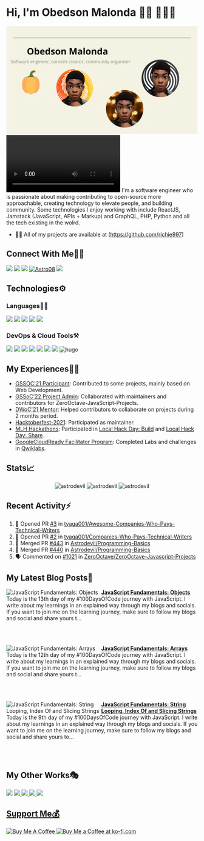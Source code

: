 # Hi, I'm Obedson Malonda 👋🏾 👩🏾‍💻

<img src="metime.png" alt="">
<video src="Knight - 31210.mp4"></video/>
I'm a software engineer who is passionate about making contributing to open-source more approachable, creating technology to elevate people, and building community. Some technologies I enjoy working with include ReactJS, Jamstack (JavaScript, APIs + Markup) and GraphQL, PHP, Python and all the tech existing in the wolrd.

- 👨‍💻 All of my projects are available at (https://github.com/richie997)


## Connect With Me👋🏼

<p align="left">  
<a href="https://twitter.com/MalondaObed" target="blank"><img src="https://img.icons8.com/color/35/000000/twitter--v2.png"/></a>
<a href="http://bit.ly/3CKFwVf" target="blank"><img src="https://img.icons8.com/color/35/000000/linkedin.png"/></a>
<a href="https://www.youtube.com/c/amitesh anand" target="blank"><img src="https://img.icons8.com/color/35/000000/youtube-play.png"/></a>
<a href="https://leetcode.com/Astro_08/" target="blank"><img src="https://cdn.iconscout.com/icon/free/png-256/leetcode-3629476-3031539.png" alt="Astro08" height="35" width="35"/></a>
<a href="https://www.instagram.com/codes.astro/" target="blank"><img src="https://img.icons8.com/fluency/35/000000/instagram-new.png"/></a>


 [<a href="https://codepen.io/astrodevil" target="blank"><img align="center" src="https://cdn.jsdelivr.net/npm/simple-icons@3.0.1/icons/codepen.svg" alt="astrodevil" height="35" width="40" /></a>
  <a href="https://discord.gg/aRWvpnM6bU" target="blank"><img align="center" src="https://cdn.jsdelivr.net/npm/simple-icons@3.0.1/icons/discord.svg" alt="" height="30" width="40" /></a>
  <a href="https://www.hackerrank.com/" target="blank"><img align="center" src="https://cdn.jsdelivr.net/npm/simple-icons@3.0.1/icons/hackerrank.svg" alt="anandamitesh0812" height="30" width="40" /></a>  
  <a href="https://www.codechef.com/users/astro_08/" target="blank"><img align="center" src="https://cdn.jsdelivr.net/npm/simple-icons@3.0.1/icons/codechef.svg" alt="astro_08" height="30" width="40" /></a>]:#

</p>
    
## Technologies⚙️

### Languages✍🏼

<img src="https://img.icons8.com/color/35/000000/html-5--v1.png"/> <img src="https://img.icons8.com/color/35/000000/css3.png"/> <img src="https://img.icons8.com/color/35/000000/javascript--v1.png"/> <img src="https://img.icons8.com/color/35/000000/c-plus-plus-logo.png"/> <img src="https://img.icons8.com/color/35/000000/java-coffee-cup-logo--v2.png"/>

### DevOps & Cloud Tools⚒️

<img src="https://img.icons8.com/fluency/35/000000/visual-studio-code-2019.png"/> <img src="https://img.icons8.com/color/35/000000/intellij-idea.png"/> <img src="https://img.icons8.com/color/35/000000/google-cloud.png"/> <img src="https://img.icons8.com/color/35/000000/figma--v2.png"/> <img src="https://img.icons8.com/color/35/000000/git.png"/> <img src="https://img.icons8.com/color/35/000000/github.png"/> <img src="https://img.icons8.com/cute-clipart/35/000000/canva.png"/> <img src="https://api.iconify.design/logos-hugo.svg" alt="hugo" width="60" height="40"/>

## My Experiences🙌🏼

- [GSSOC'21 Participant](https://github.com/Astrodevil/Astrodevil/blob/main/src/Certificate%20-%20Amitesh%20Anand.png): Contributed to some projects, mainly based on Web Development.
- [GSSoC’22 Project Admin](https://github.com/ZeroOctave/ZeroOctave-Javascript-Projects): Collaborated with maintainers and contributors for ZeroOctave-JavaScript-Projects.
- [DWoC'21 Mentor](https://dwoc.io/): Helped contributors to collaborate on projects during 2 months period.
- [Hacktoberfest-2021](https://hacktoberfest.digitalocean.com/): Participated as maintainer.
- [MLH Hackathons](https://mlh.io/): Participated in [Local Hack Day: Build](https://organize.mlh.io/participants/events/6072-local-hack-day-build) and [Local Hack Day: Share](https://organize.mlh.io/participants/events/6430-local-hack-day-share).
- [GoogleCloudReady Facilitator Program](https://events.withgoogle.com/googlecloudready-facilitator-program/enrol-in-the-program/#content): Completed Labs and challenges in [Qwiklabs](https://www.qwiklabs.com/public_profiles/f3d65b58-4359-4795-96da-1241061ad207).

[<a href="https://www.mysql.com/" target="_blank"> <img src="https://raw.githubusercontent.com/devicons/devicon/master/icons/mysql/mysql-original-wordmark.svg" alt="mysql" width="40" height="40"/> </a>
<a href="https://www.cprogramming.com/" target="_blank"> <img src="https://raw.githubusercontent.com/devicons/devicon/master/icons/c/c-original.svg" alt="c" width="40" height="40"/> </a> <a href="https://www.python.org" target="_blank"> <img src="https://raw.githubusercontent.com/devicons/devicon/master/icons/python/python-original.svg" alt="python" width="40" height="40"/> </a>]:#

## Stats📈

<p align="center">
<img width="40%" src="https://github-readme-stats.vercel.app/api/top-langs?username=astrodevil&show_icons=true&theme=dracula&title_color=ff8000&text_color=ffffff&bg_color=6a6a6a&locale=en&layout=compact&hide_border=true" alt="astrodevil" /> 
<img width="48%" src="https://github-readme-stats.vercel.app/api?username=astrodevil&show_icons=true&theme=dracula&title_color=ff8000&text_color=ffffff&bg_color=6a6a6a&locale=en&hide_border=true" alt="astrodevil" />
<img width="48%" src="https://github-readme-streak-stats.herokuapp.com/?user=astrodevil&theme=highcontrast&hide_border=true" alt="astrodevil" />
</p>
  
## Recent Activity⚡

<!--START_SECTION:activity-->
1. 💪 Opened PR [#3](https://github.com/tyaga001/Awesome-Companies-Who-Pays-Technical-Writers/pull/3) in [tyaga001/Awesome-Companies-Who-Pays-Technical-Writers](https://github.com/tyaga001/Awesome-Companies-Who-Pays-Technical-Writers)
2. 💪 Opened PR [#2](https://github.com/tyaga001/Companies-Who-Pays-Technical-Writers/pull/2) in [tyaga001/Companies-Who-Pays-Technical-Writers](https://github.com/tyaga001/Companies-Who-Pays-Technical-Writers)
3. 🎉 Merged PR [#443](https://github.com/Astrodevil/Programming-Basics/pull/443) in [Astrodevil/Programming-Basics](https://github.com/Astrodevil/Programming-Basics)
4. 🎉 Merged PR [#440](https://github.com/Astrodevil/Programming-Basics/pull/440) in [Astrodevil/Programming-Basics](https://github.com/Astrodevil/Programming-Basics)
5. 🗣 Commented on [#1021](https://github.com/ZeroOctave/ZeroOctave-Javascript-Projects/issues/1021) in [ZeroOctave/ZeroOctave-Javascript-Projects](https://github.com/ZeroOctave/ZeroOctave-Javascript-Projects)
<!--END_SECTION:activity-->

## My Latest Blog Posts📖

<!-- HASHNODE_BLOG:START -->
<p align="left">
<a href="https://astrodevil.hashnode.dev//javascript-fundamentals-objects" title="JavaScript Fundamentals: Objects"><img src="https://cdn.hashnode.com/res/hashnode/image/upload/v1672761290549/9c641241-f603-4eed-beb5-a6ef732b090a.png" alt="JavaScript Fundamentals: Objects" width="250px" align="left" /></a>
<a href="https://astrodevil.hashnode.dev//javascript-fundamentals-objects" title="JavaScript Fundamentals: Objects"><strong>JavaScript Fundamentals: Objects</strong></a>
<br/> Today is the 13th day of my #100DaysOfCode journey with JavaScript.
I write about my learnings in an explained way through my blogs and socials. If you want to join me on the learning journey, make sure to follow my blogs and social and share yours t... </p> <br/> <br/>
<p align="left">
<a href="https://astrodevil.hashnode.dev//javascript-fundamentals-arrays" title="JavaScript Fundamentals: Arrays"><img src="https://cdn.hashnode.com/res/hashnode/image/upload/v1672324784324/c6f9ebad-211c-419e-9f91-6120681d15e8.png" alt="JavaScript Fundamentals: Arrays" width="250px" align="left" /></a>
<a href="https://astrodevil.hashnode.dev//javascript-fundamentals-arrays" title="JavaScript Fundamentals: Arrays"><strong>JavaScript Fundamentals: Arrays</strong></a>
<br/> Today is the 12th day of my #100DaysOfCode journey with JavaScript.
I write about my learnings in an explained way through my blogs and socials. If you want to join me on the learning journey, make sure to follow my blogs and social and share yours t... </p> <br/> <br/>
<p align="left">
<a href="https://astrodevil.hashnode.dev//javascript-fundamentals-string-looping-index-of-and-slicing-strings" title="JavaScript Fundamentals: String Looping, Index Of and Slicing Strings"><img src="https://cdn.hashnode.com/res/hashnode/image/upload/v1671983544252/05fb252f-4d3c-48b6-b41f-f28c6d1f8d8e.png" alt="JavaScript Fundamentals: String Looping, Index Of and Slicing Strings" width="250px" align="left" /></a>
<a href="https://astrodevil.hashnode.dev//javascript-fundamentals-string-looping-index-of-and-slicing-strings" title="JavaScript Fundamentals: String Looping, Index Of and Slicing Strings"><strong>JavaScript Fundamentals: String Looping, Index Of and Slicing Strings</strong></a>
<br/> Today is the 9th day of my #100DaysOfCode journey with JavaScript.
I write about my learnings in an explained way through my blogs and socials. If you want to join me on the learning journey, make sure to follow my blogs and social and share yours to... </p> <br/> <br/>
<!-- HASHNODE_BLOG:END -->

## My Other Works🎭

<a href="https://astrodevil.gumroad.com/" target="_blank"> <img src="https://img.icons8.com/plasticine/48/000000/bookmark--v1.png"/></a> 
<a href="https://youtube.com/playlist?list=PL2ambAOfYA68XfMJ5tRTIUxwO7yQKavJQ" target="_blank"> <img src="https://img.icons8.com/bubbles/48/000000/video-playlist.png"/>
<a href="https://astrodevil.hashnode.dev/withanand-podcast" target="_blank"> <img src="https://img.icons8.com/fluency/48/000000/browse-podcasts.png"/>
<a href="https://www.getrevue.co/profile/astrodevil_" target="_blank"><img src="https://img.icons8.com/emoji/48/000000/love-letter-emoji.png"/>
<a href="https://bio.link/astrodevil" target="_blank"><img src="https://img.icons8.com/external-kiranshastry-gradient-kiranshastry/48/000000/external-more-interface-kiranshastry-gradient-kiranshastry.png"/>
  
## Support Me💰

<a href="https://www.buymeacoffee.com/Astrodevil" target="_blank"><img height='35' style='border:0px;height:46px;' src='https://cdn.buymeacoffee.com/buttons/v2/default-yellow.png' border='0' alt='Buy Me A Coffee' />  <a href='https://ko-fi.com/astrodevil' target='_blank'><img height='35' style='border:0px;height:46px;' src='https://az743702.vo.msecnd.net/cdn/kofi3.png?v=0' border='0' alt='Buy Me a Coffee at ko-fi.com' />

  









